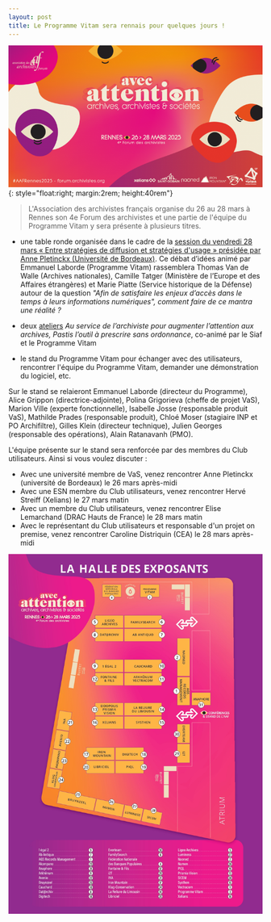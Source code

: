 ```yaml
---
layout: post
title: Le Programme Vitam sera rennais pour quelques jours !
---
```


![Logos](/public/images/banniere-avec-attention_Post-TwitterX-600x335-1-768x429.png){: style="float:right; margin:2rem; height:40rem"}
> L'Association des archivistes français organise du 26 au 28 mars à Rennes son 4e Forum des archivistes et une partie de l'équipe du Programme Vitam y sera présente à plusieurs titres.

- une table ronde organisée dans le cadre de la [session du vendredi 28 mars « Entre stratégies de diffusion et stratégies d'usage » présidée par Anne Pletinckx (Université de Bordeaux)](https://forum.archivistes.org/focus-sur-le-programme-session-entre-strategies-de-diffusion-et-strategies-dusage/).
Ce débat d’idées animé par Emmanuel Laborde (Programme Vitam) rassemblera Thomas Van de Walle (Archives nationales), Camille Tatger (Ministère de l’Europe et des Affaires étrangères) et Marie Piatte (Service historique de la Défense) autour de la question *"Afin de satisfaire les enjeux d’accès dans le temps à leurs informations numériques", comment faire de ce mantra une réalité ?*

- deux [ateliers](https://forum.archivistes.org/les-ateliers/) *Au service de l’archiviste pour augmenter l’attention aux archives, Pastis l’outil à prescrire sans ordonnance*, co-animé par le Siaf et le Programme Vitam

- le stand du Programme Vitam pour échanger avec des utilisateurs, rencontrer l'équipe du Programme Vitam, demander une démonstration du logiciel, etc.

Sur le stand se relaieront Emmanuel Laborde (directeur du Programme), Alice Grippon (directrice-adjointe), Polina Grigorieva (cheffe de projet VaS), Marion Ville (experte fonctionnelle), Isabelle Josse (responsable produit VaS), Mathilde Prades (responsable produit), Chloé Moser (stagiaire INP et PO Archifiltre), Gilles Klein (directeur technique), Julien Georges (responsable des opérations), Alain Ratanavanh (PMO).

L'équipe présente sur le stand sera renforcée par des membres du Club utilisateurs.
Ainsi si vous voulez discuter :
-	Avec une université membre de VaS, venez rencontrer Anne Pletinckx (université de Bordeaux) le 26 mars après-midi
- Avec une ESN membre du Club utilisateurs, venez rencontrer Hervé Streiff (Xelians) le 27 mars matin
- Avec un membre du Club utilisateurs, venez rencontrer Elise Lemarchand (DRAC Hauts de France) le 28 mars matin
- Avec le représentant du Club utilisateurs et responsable d'un projet on premise, venez rencontrer Caroline Distriquin (CEA) le 28 mars après-midi

![Logos](/public/images/AAFRennes2025_plan_exposants_VDEF_page-0001.jpg)